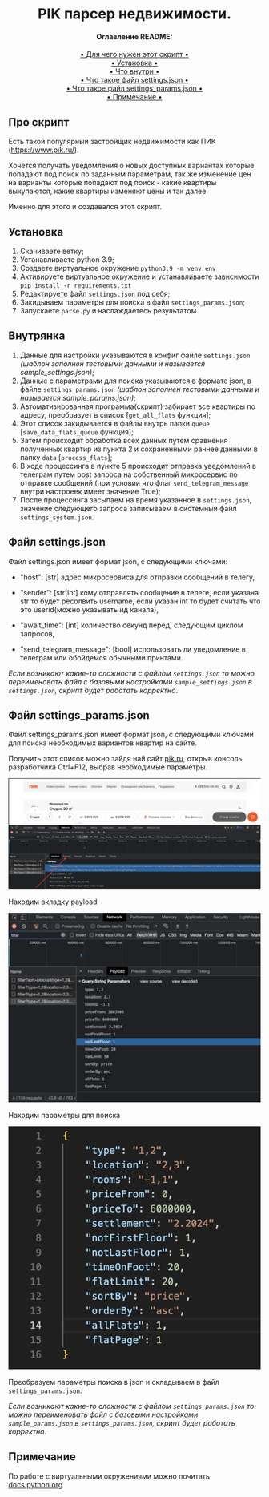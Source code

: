 <h1 align="center">
  PIK парсер недвижимости.
</h1>


<h4 align="center">Оглавление README:</h4>
<div align="center">
    <a href="#про-скрипт"> • Для чего нужен этот скрипт • </a><br>
    <a href="#установка"> • Установка • </a><br>
    <a href="#внутрянка"> • Что внутри • </a><br>
    <a href="#файл-settingsjson"> • Что такое файл settings.json • </a><br>
    <a href="#файл-settings_paramsjson"> • Что такое файл settings_params.json • </a><br>
    <a href="#примечание"> • Примечание • </a>
</div>


## Про скрипт
Есть такой популярный застройщик недвижимости как ПИК (https://www.pik.ru/).

Хочется получать уведомления о новых доступных вариантах которые попадают под поиск по заданным параметрам, так же изменение цен на варианты которые попадают под поиск - какие квартиры выкупаются, какие квартиры изменяют цены и так далее.

Именно для этого и создавался этот скрипт.


## Установка
1. Скачиваете ветку;
2. Устанавливаете python 3.9;
3. Создаете виртуальное окружение `python3.9 -m venv env`
4. Активируете виртуальное окружение и устанавливаете зависимости `pip install -r requirements.txt`
5. Редактируете файл `settings.json` под себя;
6. Закидываем параметры для поиска в файл `settings_params.json`;
7. Запускаете `parse.py` и наслаждаетесь результатом.


## Внутрянка
1. Данные для настройки указываются в конфиг файле `settings.json` *(шаблон заполнен тестовыми данными и называется sample_settings.json)*;
2. Данные с параметрами для поиска указываются в формате json, в файле `settings_params.json` *(шаблон заполнен тестовыми данными и называется sample_params.json)*;
2. Автоматизированная программа(скрипт) забирает все квартиры по адресу, преобразует в список [`get_all_flats` функция];
3. Этот список закидывается в файлы внутрь папки `queue` [`save_data_flats_queue` функция];
4. Затем происходит обработка всех данных путем сравнения полученных квартир из пункта 2 и сохраненными раннее данными в папку `data` [`process_flats`];
5. В ходе процессинга в пункте 5 происходит отправка уведомлений в телеграм путем post запроса на собственный микросервис по отправке сообщений (при условии что флаг `send_telegram_message` внутри настроеек имеет значение True);
6. После процессинга засыпаем на время указанное в `settings.json`, значение следующего запроса записываем в системный файл `settings_system.json`.


## Файл settings.json
Файл settings.json имеет формат json, с следующими ключами:

* "host": [str] адрес микросервиса для отправки сообщений в телегу,

* "sender": [str|int] кому отправлять сообщение в телеге, если указана str то будет ресолвить username, если указан int то будет считать что это userid(можно указывать ид канала),

* "await_time": [int] количество секунд перед, следующим циклом запросов,

* "send_telegram_message": [bool] использовать ли уведомление в телеграм или обойдемся обычными принтами.

*Если возникают какие-то сложности с файлом `settings.json` то можно переименовать файл с базовыми настройками `sample_settings.json` в `settings.json`, скрипт будет работать корректно*.


## Файл settings_params.json
Файл settings_params.json имеет формат json, с следующими ключами для поиска необходимых вариантов квартир на сайте.

Получить этот список можно зайдя най сайт <a href="https://pik.ru">pik.ru</a>, открыв консоль разработчика Ctrl+F12, выбрав необходимые параметры.

![Находим вкладку payload](/images/params1.png)

Находим вкладку payload

![Находим параметры для поиска](/images/params2.png)

Находим параметры для поиска

![Преобразуем параметры поиска в json в файл](/images/params3.png)

Преобразуем параметры поиска в json и складываем в файл `settings_params.json`.

*Если возникают какие-то сложности с файлом `settings_params.json` то можно переименовать файл с базовыми настройками `sample_params.json` в `settings_params.json`, скрипт будет работать корректно*.


## Примечание
По работе с виртуальными окружениями можно почитать <a href="https://docs.python.org/3/library/venv.html#how-venvs-work"> docs.python.org</a>
